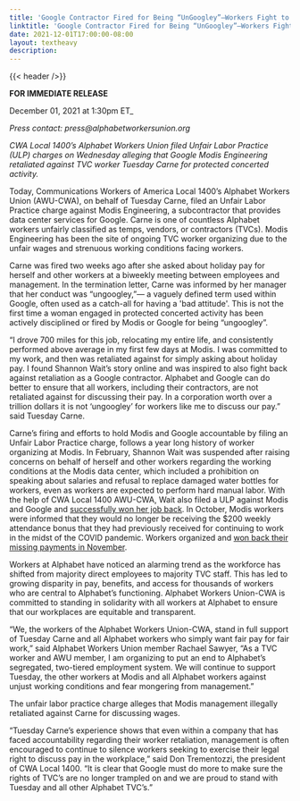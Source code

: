 ```yaml
---
title: 'Google Contractor Fired for Being “UnGoogley”—Workers Fight to End Retaliation For Discussing Wages'
linktitle: 'Google Contractor Fired for Being “UnGoogley”—Workers Fight to End Retaliation For Discussing Wages'
date: 2021-12-01T17:00:00-08:00
layout: textheavy
description:
---
```


{{< header />}}

**FOR IMMEDIATE RELEASE**

December 01, 2021 at 1:30pm ET_

_Press contact: press@alphabetworkersunion.org_

*CWA Local 1400’s Alphabet Workers Union filed Unfair Labor Practice (ULP) charges on Wednesday alleging that Google Modis Engineering retaliated against TVC worker Tuesday Carne for protected concerted activity.*

Today, Communications Workers of America Local 1400’s Alphabet Workers Union (AWU-CWA), on behalf of Tuesday Carne, filed an Unfair Labor Practice charge against Modis Engineering, a subcontractor that provides data center services for Google. Carne is one of countless Alphabet workers unfairly classified as temps, vendors, or contractors (TVCs). Modis Engineering has been the site of ongoing TVC worker organizing due to the unfair wages and strenuous working conditions facing workers. 

Carne was fired two weeks ago after she asked about holiday pay for herself and other workers at a biweekly meeting between employees and management. In the termination letter, Carne was informed by her manager that her conduct was “ungoogley,”— a vaguely defined term used within Google, often used as a catch-all for having a 'bad attitude'. This is not the first time a woman engaged in protected concerted activity has been actively disciplined or fired by Modis or Google for being “ungoogley”. 

“I drove 700 miles for this job, relocating my entire life, and consistently performed above average in my first few days at Modis. I was committed to my work, and then was retaliated against for simply asking about holiday pay. I found Shannon Wait’s story online and was inspired to also fight back against retaliation as a Google contractor. Alphabet and Google can do better to ensure that all workers, including their contractors, are not retaliated against for discussing their pay. In a corporation worth over a trillion dollars it is not ‘ungoogley’ for workers like me to discuss our pay.”  said Tuesday Carne.

Carne’s firing and efforts to hold Modis and Google accountable by filing an Unfair Labor Practice charge, follows a year long history of worker organizing at Modis. In February, Shannon Wait was suspended after raising concerns on behalf of herself and other workers regarding the working conditions at the Modis data center, which included a prohibition on speaking about salaries and refusal to replace damaged water bottles for workers, even as workers are expected to perform hard manual labor.  With the help of CWA Local 1400 AWU-CWA, Wait also filed a ULP against Modis and Google and [successfully won her job back](https://www.bbc.com/news/technology-56659212). In October, Modis workers were informed that they would no longer be receiving the $200 weekly attendance bonus that they had previously received for continuing to work in the midst of the COVID pandemic. Workers organized and [won back their missing payments in November](https://www.nytimes.com/2021/11/05/technology/google-workers.html). 
 
Workers at Alphabet have noticed an alarming trend as the workforce has shifted from majority direct employees to majority TVC staff. This has led to growing disparity in pay, benefits, and access for thousands of workers who are central to Alphabet’s functioning. Alphabet Workers Union-CWA is committed to standing in solidarity with all workers at Alphabet to ensure that our workplaces are equitable and transparent. 

“We, the workers of the Alphabet Workers Union-CWA, stand in full support of Tuesday Carne and all Alphabet workers who simply want fair pay for fair work,” said Alphabet Workers Union member Rachael Sawyer, “As a TVC worker and AWU member, I am organizing to put an end to Alphabet’s segregated, two-tiered employment system. We will continue to support Tuesday, the other workers at Modis and all Alphabet workers against unjust working conditions and fear mongering from management.” 

The unfair labor practice charge alleges that Modis management illegally retaliated against Carne for discussing wages.  

“Tuesday Carne’s experience shows that even within a company that has faced accountability regarding their worker retaliation, management is often encouraged to continue to silence workers seeking to exercise their legal right to discuss pay in the workplace,” said Don Trementozzi, the president of CWA Local 1400. “It is clear that Google must do more to make sure the rights of TVC’s are no longer trampled on and we are proud to stand with Tuesday and all other Alphabet TVC’s.”


